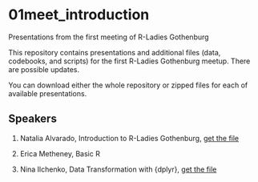 # 01meet_introduction
Presentations from the first meeting of R-Ladies Gothenburg

This repository contains presentations and additional files (data, codebooks, and scripts) for the first R-Ladies Gothenburg meetup. There are possible updates.

You can download either the whole repository or zipped files for each of available presentations.

## Speakers

1. Natalia Alvarado, Introduction to R-Ladies Gothenburg, [get the file](https://github.com/rladies-got/01meet_introduction/blob/master/rladies_intro.zip)

2. Erica Metheney, Basic R

3. Nina Ilchenko, Data Transformation with {dplyr}, [get the file](https://github.com/rladies-got/01meet_introduction/blob/master/dplyr_cleaning.zip)
